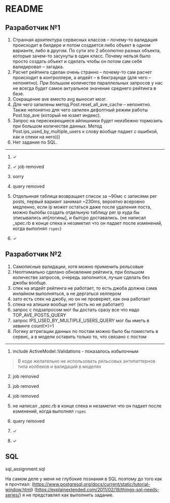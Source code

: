 # README
## Разработчик №1
1. Странная архитектура сервисных классов – почему-то валидация происходит в билдере и потом создается либо объект в одном варианте, либо в другом. По сути это 2 абсолютно разных объекта, которые зачем-то засунуты в один класс. Почему нельзя было просто создать объект и сделать чтобы он потом сам себя валидировал – загадка.
2. Расчет рейтинга сделан очень странно – почему-то сам расчет происходит в контроллере, а апдейт – в бекграунде (для чего – непонятно). При большом количестве параллельных запросов у нас не всегда будет самое актуальное значение среднего рейтинга в базе.
3. Сокращение ave вместо avg выносит мозг.
4. Для чего запилены метод Post.reset_all_ave_cache – непонятно. Также непонятно для чего запилен дефолтный режим работы Post.top_ave (который не юзает индекс).
5. Запрос на пересекающиеся айпишники будет неизбежно тормозить при большом количестве данных. Метод Post.ips_used_by_multiple_users к слову вообще падает с ошибкой, как и спеки на него)))
6. Нет задания по SQL.

---

1. ✓

2. ✓ job removed

3. sorry

4. query removed

5. Отдельнная таблица возвращает список за ~90мс с записями per posts, первый вариант занимал ~230ms,
вероятно всеровно медленно, если ip может остаться даже после удаления поста, можно былобы создать отдельную таблицу per ip куда бы зписывались ип\[логины\], и бытсро доставались.
(не написал _spec.rb в конце спека и незаметил что он падает после изменений, когда выполнял `rspec`)

6. ✓


## Разработчик №2
1. Самописные валидации, хотя можно применить рельсовые
2. Неоптимально сделано обновление рейтинга, при большом количестве запросов, очередь заполнится, лучше сделать без джобы вообще.
3. спек на апдейт рейтинга не работает, то есть джоба должна сама инлайном выполняться, а не дергаться хелпером
4. зато есть спек на джобу, но он не проверяет, как она работает
5. спека на апишки вообще нет (есть но не работает)
6. запрос с подзапросом мог бы достать сразу все что надо TOP_AVE_POSTS_QUERY
7. запрос IPS_USED_BY_MULTIPLE_USERS_QUERY мог бы иметь в хевинге count(*)>1
8. Логику аггрегации данных по постам можно было бы поместить в сервис, а в модели оставить только то, что связано с постом

---

1. include ActiveModel::Validations - показалось избыточным
> В коде желательно не использовать рельсовых антипаттернов типа колбеков и валидаций в моделях

2. job removed

3. job removed

4. job removed

5. не написал _spec.rb в конце спека и незаметил что он падает после изменений, когда выполнял `rspec`

6. query removed

7. ✓

8. ✓

## SQL

sql_assignment.sql

На самом деле у меня не глубокие познания в SQL поэтому до того как я прочтиал:
(https://www.postgresql.org/docs/current/static/tutorial-window.html)
(https://explainextended.com/2011/02/18/things-sql-needs-series/)
я не представлял как выполнить задание.